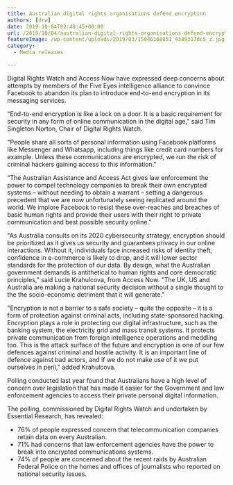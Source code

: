 ```yaml
---
title: Australian digital rights organisations defend encryption
authors: [drw]
date: 2019-10-04T02:48:45+00:00
url: /2019/10/04/australian-digital-rights-organisations-defend-encryption/
featureImage: /wp-content/uploads/2019/03/15946168851_4389317dc5_z.jpg
category:
  - Media releases

---
```

Digital Rights Watch and Access Now have expressed deep concerns about attempts by members of the Five Eyes intelligence alliance to convince Facebook to abandon its plan to introduce end-to-end encryption in its messaging services.

&#8220;End-to-end encryption is like a lock on a door. It is a basic requirement for security in any form of online communication in the digital age," said Tim Singleton Norton, Chair of Digital Rights Watch.

"People share all sorts of personal information using Facebook platforms like Messenger and Whatsapp, including things like credit card numbers for example. Unless these communications are encrypted, we run the risk of criminal hackers gaining access to this information."

&#8220;The Australian Assistance and Access Act gives law enforcement the power to compel technology companies to break their own encrypted systems &#8211; without needing to obtain a warrant &#8211; setting a dangerous precedent that we are now unfortunately seeing replicated around the world. We implore Facebook to resist these over-reaches and breaches of basic human rights and provide their users with their right to private communication and best possible security online.&#8221;

"As Australia consults on its 2020 cybersecurity strategy, encryption should be prioritized as it gives us security and guarantees privacy in our online interactions. Without it, individuals face increased risks of identity theft, confidence in e-commerce is likely to drop, and it will lower sector standards for the protection of our data. By design, what the Australian government demands is antithetical to human rights and core democratic principles," said Lucie Krahulcova, from Access Now. "The UK, US and Australia are making a national security decision without a single thought to the the socio-economic detriment that it will generate."

"Encryption is not a barrier to a safe society – quite the opposite – it is a form of protection against criminal acts, including state-sponsored hacking.  Encryption plays a role in protecting our digital infrastructure, such as the banking system, the electricity grid and mass transit systems. It protects private communication from foreign intelligence operations and meddling too. This is the attack surface of the future and encryption is one of our few defences against criminal and hostile activity. It is an important line of defence against bad actors, and if we do not make use of it we put ourselves in peril," added Krahulcova.

Polling conducted last year found that Australians have a high level of concern over legislation that has made it easier for the Government and law enforcement agencies to access their private personal digital information.

The polling, commissioned by Digital Rights Watch and undertaken by Essential Research, has revealed:

  * 76% of people expressed concern that telecommunication companies retain data on every Australian.
  * 71% had concerns that law enforcement agencies have the power to break into encrypted communications systems.
  * 74% of people are concerned about the recent raids by Australian Federal Police on the homes and offices of journalists who reported on national security issues.
